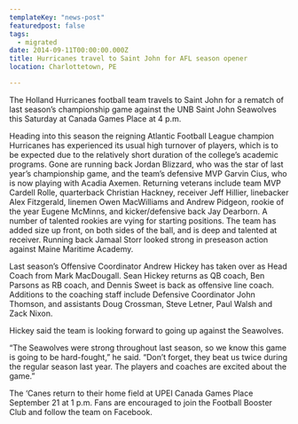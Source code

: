 ```yaml
---
templateKey: "news-post"
featuredpost: false
tags:
  - migrated
date: 2014-09-11T00:00:00.000Z
title: Hurricanes travel to Saint John for AFL season opener
location: Charlottetown, PE

---
```

The Holland Hurricanes football team travels to Saint John for a rematch of last season’s championship game against the UNB Saint John Seawolves this Saturday at Canada Games Place at 4 p.m.

Heading into this season the reigning Atlantic Football League champion Hurricanes has experienced its usual high turnover of players, which is to be expected due to the relatively short duration of the college’s academic programs. Gone are running back Jordan Blizzard, who was the star of last year’s championship game, and the team’s defensive MVP Garvin Cius, who is now playing with Acadia Axemen. Returning veterans include team MVP Cardell Rolle, quarterback Christian Hackney, receiver Jeff Hillier, linebacker Alex Fitzgerald, linemen Owen MacWilliams and Andrew Pidgeon, rookie of the year Eugene McMinns, and kicker/defensive back Jay Dearborn. A number of talented rookies are vying for starting positions. The team has added size up front, on both sides of the ball, and is deep and talented at receiver. Running back Jamaal Storr looked strong in preseason action against Maine Maritime Academy.

Last season’s Offensive Coordinator Andrew Hickey has taken over as Head Coach from Mark MacDougall. Sean Hickey returns as QB coach, Ben Parsons as RB coach, and Dennis Sweet is back as offensive line coach. Additions to the coaching staff include Defensive Coordinator John Thomson, and assistants Doug Crossman, Steve Letner, Paul Walsh and Zack Nixon.

Hickey said the team is looking forward to going up against the Seawolves.

“The Seawolves were strong throughout last season, so we know this game is going to be hard-fought,” he said. “Don’t forget, they beat us twice during the regular season last year. The players and coaches are excited about the game.”

The ‘Canes return to their home field at UPEI Canada Games Place September 21 at 1 p.m. Fans are encouraged to join the Football Booster Club and follow the team on Facebook.